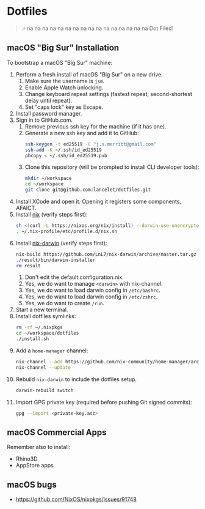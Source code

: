 # Dotfiles

> 🎶 na na na na na na na na na na na na na na na na Dot Files!

## macOS "Big Sur" Installation

To bootstrap a macOS "Big Sur" machine:

1. Perform a fresh install of macOS "Big Sur" on a new drive.
    1. Make sure the username is `jsm`.
    1. Enable Apple Watch unlocking.
    1. Change keyboard repeat settings (fastest repeat; second-shortest delay
       until repeat).
    1. Set "caps lock" key as Escape.
1. Install password manager.
1. Sign in to GitHub.com.
    1. Remove previous ssh key for the machine (if it has one).
    1. Generate a new ssh key and add it to GitHub:
       ```bash
       ssh-keygen -t ed25519 -C "j.s.merritt@gmail.com" 
       ssh-add -K ~/.ssh/id_ed25519
       pbcopy < ~/.ssh/id_ed25519.pub
       ```
    1. Clone this repository (will be prompted to install CLI developer tools):
       ```bash
       mkdir ~/workspace
       cd ~/workspace
       git clone git@github.com:lancelet/dotfiles.git
       ```
1. Install XCode and open it. Opening it registers some components, AFAICT.
1. Install [nix](https://nixos.org/manual/nix/stable/#sect-macos-installation)
   (verify steps first):
   ```bash
   sh <(curl -L https://nixos.org/nix/install) --darwin-use-unencrypted-nix-store-volume 
   . ~/.nix-profile/etc/profile.d/nix.sh
   ```
1. Install [nix-darwin](https://github.com/LnL7/nix-darwin) (verify steps first):
   ```bash
   nix-build https://github.com/LnL7/nix-darwin/archive/master.tar.gz -A installer
   ./result/bin/darwin-installer 
   rm result
   ```
     1. Don't edit the default configuration.nix.
     1. Yes, we do want to manage `<darwin>` with nix-channel.
     1. Yes, we do want to load darwin config in `/etc/bashrc`.
     1. Yes, we do want to load darwin config in `/etc/zshrc`.
     1. Yes, we do want to create `/run`.
 1. Start a new terminal.
 1. Install dotfiles symlinks:
    ```bash
    rm -rf ~/.nixpkgs
    cd ~/workspace/dotfiles
    ./install.sh
    ```
1. Add a `home-manager` channel:
   ```bash
   nix-channel --add https://github.com/nix-community/home-manager/archive/master.tar.gz home-manager
   nix-channel --update
   ```
1. Rebuild `nix-darwin` to include the dotfiles setup.
   ```bash
   darwin-rebuild switch
   ```
1. Import GPG private key (required before pushing Git signed commits):
   ```bash
   gpg --import <private-key.asc>
   ```

## macOS Commercial Apps

Remember also to install:
  - Rhino3D
  - AppStore apps

## macOS bugs

- https://github.com/NixOS/nixpkgs/issues/91748
